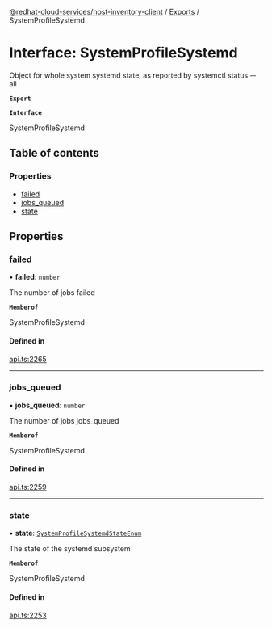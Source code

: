 [@redhat-cloud-services/host-inventory-client](../README.md) / [Exports](../modules.md) / SystemProfileSystemd

# Interface: SystemProfileSystemd

Object for whole system systemd state, as reported by systemctl status --all

**`Export`**

**`Interface`**

SystemProfileSystemd

## Table of contents

### Properties

- [failed](SystemProfileSystemd.md#failed)
- [jobs\_queued](SystemProfileSystemd.md#jobs_queued)
- [state](SystemProfileSystemd.md#state)

## Properties

### failed

• **failed**: `number`

The number of jobs failed

**`Memberof`**

SystemProfileSystemd

#### Defined in

[api.ts:2265](https://github.com/RedHatInsights/javascript-clients/blob/master/packages/host-inventory/api.ts#L2265)

___

### jobs\_queued

• **jobs\_queued**: `number`

The number of jobs jobs_queued

**`Memberof`**

SystemProfileSystemd

#### Defined in

[api.ts:2259](https://github.com/RedHatInsights/javascript-clients/blob/master/packages/host-inventory/api.ts#L2259)

___

### state

• **state**: [`SystemProfileSystemdStateEnum`](../enums/SystemProfileSystemdStateEnum.md)

The state of the systemd subsystem

**`Memberof`**

SystemProfileSystemd

#### Defined in

[api.ts:2253](https://github.com/RedHatInsights/javascript-clients/blob/master/packages/host-inventory/api.ts#L2253)
